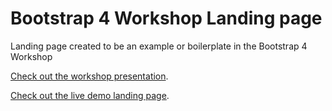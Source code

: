 # Bootstrap 4 Workshop Landing page

Landing page created to be an example or boilerplate in the Bootstrap 4 Workshop

[Check out the workshop presentation](https://marianasouza.github.io/bootstrap4-workshop/#/).

[Check out the live demo landing page](https://marianasouza.github.io/bootstrap4-workshop-mylandingpage/).
